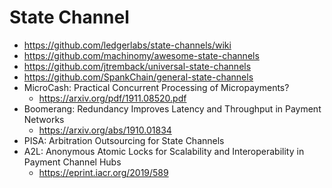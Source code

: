 # State Channel

+ https://github.com/ledgerlabs/state-channels/wiki
+ https://github.com/machinomy/awesome-state-channels
+ https://github.com/jtremback/universal-state-channels
+ https://github.com/SpankChain/general-state-channels
+ MicroCash: Practical Concurrent Processing of Micropayments?
    * https://arxiv.org/pdf/1911.08520.pdf
+ Boomerang: Redundancy Improves Latency and Throughput in Payment Networks
    * https://arxiv.org/abs/1910.01834
+ PISA: Arbitration Outsourcing for State Channels
+ A2L: Anonymous Atomic Locks for Scalability and Interoperability in Payment Channel Hubs
    * https://eprint.iacr.org/2019/589